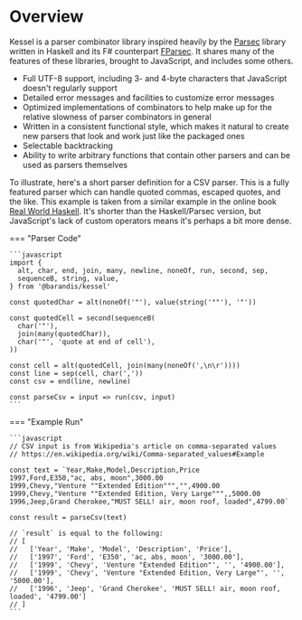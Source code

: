 <!--
 Copyright (c) 2020 Thomas J. Otterson
 
 This software is released under the MIT License.
 https://opensource.org/licenses/MIT
-->

# Overview

Kessel is a parser combinator library inspired heavily by the [Parsec][1] library written in Haskell and its F# counterpart [FParsec][2]. It shares many of the features of these libraries, brought to JavaScript, and includes some others.

* Full UTF-8 support, including 3- and 4-byte characters that JavaScript doesn't regularly support
* Detailed error messages and facilities to customize error messages
* Optimized implementations of combinators to help make up for the relative slowness of parser combinators in general
* Written in a consistent functional style, which makes it natural to create new parsers that look and work just like the packaged ones
* Selectable backtracking
* Ability to write arbitrary functions that contain other parsers and can be used as parsers themselves

To illustrate, here's a short parser definition for a CSV parser. This is a fully featured parser which can handle quoted commas, escaped quotes, and the like. This example is taken from a similar example in the online book [Real World Haskell][3]. It's shorter than the Haskell/Parsec version, but JavaScript's lack of custom operators means it's perhaps a bit more dense.

=== "Parser Code"

    ```javascript
    import { 
      alt, char, end, join, many, newline, noneOf, run, second, sep,
      sequenceB, string, value,
    } from '@barandis/kessel'

    const quotedChar = alt(noneOf('"'), value(string('""'), '"'))

    const quotedCell = second(sequenceB(
      char('"'),
      join(many(quotedChar)),
      char('"', 'quote at end of cell'),
    ))

    const cell = alt(quotedCell, join(many(noneOf(',\n\r'))))
    const line = sep(cell, char(','))
    const csv = end(line, newline)

    const parseCsv = input => run(csv, input)
    ```

=== "Example Run"

    ```javascript
    // CSV input is from Wikipedia's article on comma-separated values
    // https://en.wikipedia.org/wiki/Comma-separated_values#Example

    const text = `Year,Make,Model,Description,Price
    1997,Ford,E350,"ac, abs, moon",3000.00
    1999,Chevy,"Venture ""Extended Edition""","",4900.00
    1999,Chevy,"Venture ""Extended Edition, Very Large""",,5000.00
    1996,Jeep,Grand Cherokee,"MUST SELL! air, moon roof, loaded",4799.00`

    const result = parseCsv(text)

    // `result` is equal to the following:
    // [
    //   ['Year', 'Make', 'Model', 'Description', 'Price'],
    //   ['1997', 'Ford', 'E350', 'ac, abs, moon', '3000.00'],
    //   ['1999', 'Chevy', 'Venture "Extended Edition"', '', '4900.00'],
    //   ['1999', 'Chevy', 'Venture "Extended Edition, Very Large"', '', '5000.00'], 
    //   ['1996', 'Jeep', 'Grand Cherokee', 'MUST SELL! air, moon roof, loaded', '4799.00']
    // ]
    ```

[1]: https://hackage.haskell.org/package/parsec
[2]: https://www.quanttec.com/fparsec/
[3]: http://book.realworldhaskell.org/read/using-parsec.html
